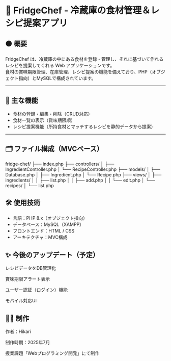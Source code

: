 # 🧊 FridgeChef - 冷蔵庫の食材管理＆レシピ提案アプリ

## 🟠 概要
FridgeChef は、冷蔵庫の中にある食材を登録・管理し、それに基づいて作れるレシピを提案してくれる Web アプリケーションです。  
食材の賞味期限管理、在庫管理、レシピ提案の機能を備えており、PHP（オブジェクト指向）とMySQLで構成されています。

---

## 🎋 主な機能

- 食材の登録・編集・削除（CRUD対応）
- 食材一覧の表示（賞味期限順）
- レシピ提案機能（所持食材とマッチするレシピを静的データから提案）

---

## 🗂️ ファイル構成（MVCベース）
fridge-chef/
├── index.php
├── controllers/
│ ├── IngredientController.php
│ └── RecipeController.php
├── models/
│ ├── Database.php
│ ├── Ingredient.php
│ └── Recipe.php
├── views/
│ ├── ingredients/
│ │ ├── list.php
│ │ ├── add.php
│ │ └── edit.php
│ └── recipes/
│ └── list.php


## 🛠️ 使用技術

- 言語：PHP 8.x（オブジェクト指向）
- データベース：MySQL（XAMPP）
- フロントエンド：HTML / CSS 
- アーキテクチャ：MVC構成

##  ✨ 今後のアップデート（予定）
レシピデータをDB管理化

賞味期限アラート表示

ユーザー認証（ログイン）機能

モバイル対応UI


## 👩‍💻 制作
作者：Hikari

制作時期：2025年7月

授業課題「Webプログラミング開発」にて制作
